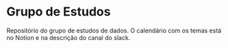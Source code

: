 # Grupo de Estudos

Repositório do grupo de estudos de dados.
O calendário com os temas está no Notion e na descrição do canal do slack.
